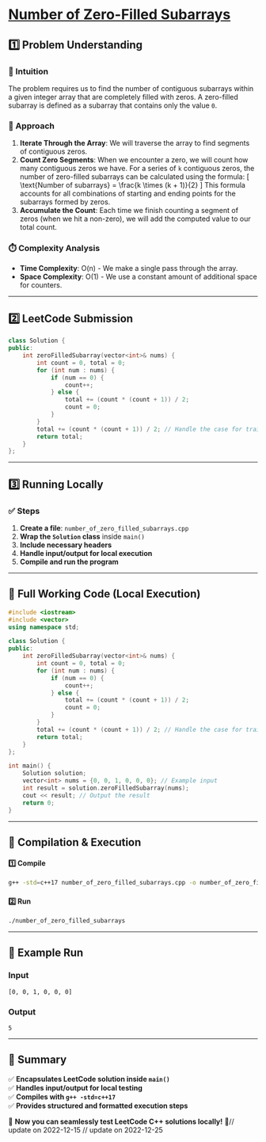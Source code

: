# **[Number of Zero-Filled Subarrays](https://leetcode.com/problems/number-of-zero-filled-subarrays/description/)**  

## **1️⃣ Problem Understanding**  
### **📌 Intuition**  
The problem requires us to find the number of contiguous subarrays within a given integer array that are completely filled with zeros. A zero-filled subarray is defined as a subarray that contains only the value `0`. 

### **🚀 Approach**  
1. **Iterate Through the Array**: We will traverse the array to find segments of contiguous zeros.
2. **Count Zero Segments**: When we encounter a zero, we will count how many contiguous zeros we have. For a series of `k` contiguous zeros, the number of zero-filled subarrays can be calculated using the formula:
   \[
   \text{Number of subarrays} = \frac{k \times (k + 1)}{2}
   \]
   This formula accounts for all combinations of starting and ending points for the subarrays formed by zeros.
3. **Accumulate the Count**: Each time we finish counting a segment of zeros (when we hit a non-zero), we will add the computed value to our total count.

### **⏱️ Complexity Analysis**  
- **Time Complexity**: O(n) - We make a single pass through the array.  
- **Space Complexity**: O(1) - We use a constant amount of additional space for counters.

---  

## **2️⃣ LeetCode Submission**  
```cpp
class Solution {
public:
    int zeroFilledSubarray(vector<int>& nums) {
        int count = 0, total = 0;
        for (int num : nums) {
            if (num == 0) {
                count++;
            } else {
                total += (count * (count + 1)) / 2;
                count = 0;
            }
        }
        total += (count * (count + 1)) / 2; // Handle the case for trailing zeros
        return total;
    }
};  
```  

---  

## **3️⃣ Running Locally**  
### **✅ Steps**  
1. **Create a file**: `number_of_zero_filled_subarrays.cpp`  
2. **Wrap the `Solution` class** inside `main()`  
3. **Include necessary headers**  
4. **Handle input/output for local execution**  
5. **Compile and run the program**  

---  

## **📝 Full Working Code (Local Execution)**  
```cpp
#include <iostream>
#include <vector>
using namespace std;

class Solution {
public:
    int zeroFilledSubarray(vector<int>& nums) {
        int count = 0, total = 0;
        for (int num : nums) {
            if (num == 0) {
                count++;
            } else {
                total += (count * (count + 1)) / 2;
                count = 0;
            }
        }
        total += (count * (count + 1)) / 2; // Handle the case for trailing zeros
        return total;
    }
};

int main() {
    Solution solution;
    vector<int> nums = {0, 0, 1, 0, 0, 0}; // Example input
    int result = solution.zeroFilledSubarray(nums);
    cout << result; // Output the result
    return 0;
}
```  

---  

## **🔧 Compilation & Execution**  
#### **1️⃣ Compile**  
```bash
g++ -std=c++17 number_of_zero_filled_subarrays.cpp -o number_of_zero_filled_subarrays
```  

#### **2️⃣ Run**  
```bash
./number_of_zero_filled_subarrays
```  

---  

## **🎯 Example Run**  
### **Input**  
```
[0, 0, 1, 0, 0, 0]
```  
### **Output**  
```
5
```  

---  

## **📌 Summary**  
✅ **Encapsulates LeetCode solution inside `main()`**  
✅ **Handles input/output for local testing**  
✅ **Compiles with `g++ -std=c++17`**  
✅ **Provides structured and formatted execution steps**  

🚀 **Now you can seamlessly test LeetCode C++ solutions locally!** 🚀// update on 2022-12-15
// update on 2022-12-25

